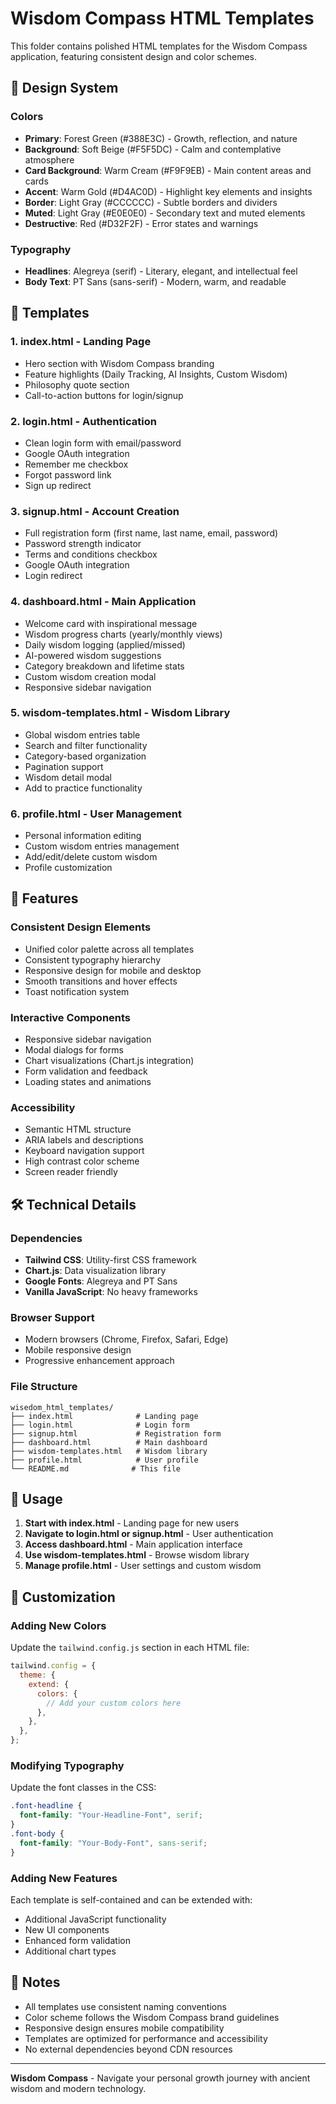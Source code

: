 # Wisdom Compass HTML Templates

This folder contains polished HTML templates for the Wisdom Compass application, featuring consistent design and color schemes.

## 🎨 Design System

### Colors

- **Primary**: Forest Green (#388E3C) - Growth, reflection, and nature
- **Background**: Soft Beige (#F5F5DC) - Calm and contemplative atmosphere
- **Card Background**: Warm Cream (#F9F9EB) - Main content areas and cards
- **Accent**: Warm Gold (#D4AC0D) - Highlight key elements and insights
- **Border**: Light Gray (#CCCCCC) - Subtle borders and dividers
- **Muted**: Light Gray (#E0E0E0) - Secondary text and muted elements
- **Destructive**: Red (#D32F2F) - Error states and warnings

### Typography

- **Headlines**: Alegreya (serif) - Literary, elegant, and intellectual feel
- **Body Text**: PT Sans (sans-serif) - Modern, warm, and readable

## 📱 Templates

### 1. **index.html** - Landing Page

- Hero section with Wisdom Compass branding
- Feature highlights (Daily Tracking, AI Insights, Custom Wisdom)
- Philosophy quote section
- Call-to-action buttons for login/signup

### 2. **login.html** - Authentication

- Clean login form with email/password
- Google OAuth integration
- Remember me checkbox
- Forgot password link
- Sign up redirect

### 3. **signup.html** - Account Creation

- Full registration form (first name, last name, email, password)
- Password strength indicator
- Terms and conditions checkbox
- Google OAuth integration
- Login redirect

### 4. **dashboard.html** - Main Application

- Welcome card with inspirational message
- Wisdom progress charts (yearly/monthly views)
- Daily wisdom logging (applied/missed)
- AI-powered wisdom suggestions
- Category breakdown and lifetime stats
- Custom wisdom creation modal
- Responsive sidebar navigation

### 5. **wisdom-templates.html** - Wisdom Library

- Global wisdom entries table
- Search and filter functionality
- Category-based organization
- Pagination support
- Wisdom detail modal
- Add to practice functionality

### 6. **profile.html** - User Management

- Personal information editing
- Custom wisdom entries management
- Add/edit/delete custom wisdom
- Profile customization

## 🚀 Features

### Consistent Design Elements

- Unified color palette across all templates
- Consistent typography hierarchy
- Responsive design for mobile and desktop
- Smooth transitions and hover effects
- Toast notification system

### Interactive Components

- Responsive sidebar navigation
- Modal dialogs for forms
- Chart visualizations (Chart.js integration)
- Form validation and feedback
- Loading states and animations

### Accessibility

- Semantic HTML structure
- ARIA labels and descriptions
- Keyboard navigation support
- High contrast color scheme
- Screen reader friendly

## 🛠️ Technical Details

### Dependencies

- **Tailwind CSS**: Utility-first CSS framework
- **Chart.js**: Data visualization library
- **Google Fonts**: Alegreya and PT Sans
- **Vanilla JavaScript**: No heavy frameworks

### Browser Support

- Modern browsers (Chrome, Firefox, Safari, Edge)
- Mobile responsive design
- Progressive enhancement approach

### File Structure

```
wisedom_html_templates/
├── index.html              # Landing page
├── login.html              # Login form
├── signup.html             # Registration form
├── dashboard.html          # Main dashboard
├── wisdom-templates.html   # Wisdom library
├── profile.html            # User profile
└── README.md              # This file
```

## 🎯 Usage

1. **Start with index.html** - Landing page for new users
2. **Navigate to login.html or signup.html** - User authentication
3. **Access dashboard.html** - Main application interface
4. **Use wisdom-templates.html** - Browse wisdom library
5. **Manage profile.html** - User settings and custom wisdom

## 🔧 Customization

### Adding New Colors

Update the `tailwind.config.js` section in each HTML file:

```javascript
tailwind.config = {
  theme: {
    extend: {
      colors: {
        // Add your custom colors here
      },
    },
  },
};
```

### Modifying Typography

Update the font classes in the CSS:

```css
.font-headline {
  font-family: "Your-Headline-Font", serif;
}
.font-body {
  font-family: "Your-Body-Font", sans-serif;
}
```

### Adding New Features

Each template is self-contained and can be extended with:

- Additional JavaScript functionality
- New UI components
- Enhanced form validation
- Additional chart types

## 📝 Notes

- All templates use consistent naming conventions
- Color scheme follows the Wisdom Compass brand guidelines
- Responsive design ensures mobile compatibility
- Templates are optimized for performance and accessibility
- No external dependencies beyond CDN resources

---

**Wisdom Compass** - Navigate your personal growth journey with ancient wisdom and modern technology.
